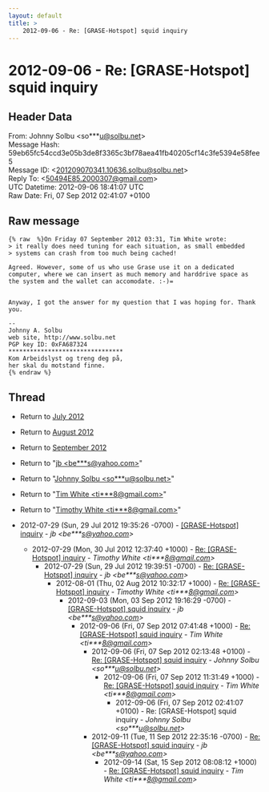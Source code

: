 ```yaml
---
layout: default
title: >
    2012-09-06 - Re: [GRASE-Hotspot] squid inquiry
---
```


# 2012-09-06 - Re: [GRASE-Hotspot] squid inquiry

## Header Data

From: Johnny Solbu \<so***u@solbu.net\><br>
Message Hash: 59eb65fc54ccd3e05b3de8f3365c3bf78aea41fb40205cf14c3fe5394e58fee5<br>
Message ID: \<201209070341.10636.solbu@solbu.net\><br>
Reply To: \<50494E85.2000307@gmail.com\><br>
UTC Datetime: 2012-09-06 18:41:07 UTC<br>
Raw Date: Fri, 07 Sep 2012 02:41:07 +0100<br>

## Raw message

```
{% raw  %}On Friday 07 September 2012 03:31, Tim White wrote:
> it really does need tuning for each situation, as small embedded 
> systems can crash from too much being cached!

Agreed. However, some of us who use Grase use it on a dedicated computer, where we can insert as much memory and harddrive space as the system and the wallet can accomodate. :-)=


Anyway, I got the answer for my question that I was hoping for. Thank you.

-- 
Johnny A. Solbu
web site, http://www.solbu.net
PGP key ID: 0xFA687324
********************************
Kom Arbeidslyst og treng deg på,
her skal du motstand finne.
{% endraw %}
```

## Thread

+ Return to [July 2012](/archive/2012/07)
+ Return to [August 2012](/archive/2012/08)
+ Return to [September 2012](/archive/2012/09)

+ Return to "[jb <be***s<span>@</span>yahoo.com>](/authors/be___s_at_yahoo_com)"
+ Return to "[Johnny Solbu <so***u<span>@</span>solbu.net>](/authors/so___u_at_solbu_net)"
+ Return to "[Tim White <ti***8<span>@</span>gmail.com>](/authors/ti___8_at_gmail_com)"
+ Return to "[Timothy White <ti***8<span>@</span>gmail.com>](/authors/ti___8_at_gmail_com)"

+ 2012-07-29 (Sun, 29 Jul 2012 19:35:26 -0700) - [[GRASE-Hotspot] inquiry](/archive/2012/07/2317189dbd582f369819865dee16892230fddcc270a244c174cb967d1c6ff63f) - _jb \<be***s@yahoo.com\>_
  + 2012-07-29 (Mon, 30 Jul 2012 12:37:40 +1000) - [Re: [GRASE-Hotspot] inquiry](/archive/2012/07/6caf143310b365169d03660b3ea4d305af74fedd4c5374e052039f73cdf44cce) - _Timothy White \<ti***8@gmail.com\>_
    + 2012-07-29 (Sun, 29 Jul 2012 19:39:51 -0700) - [Re: [GRASE-Hotspot] inquiry](/archive/2012/07/43d847a3a8f13b8dbae1dd565d968f98491299dec925aff6cba242db25818fcd) - _jb \<be***s@yahoo.com\>_
      + 2012-08-01 (Thu, 02 Aug 2012 10:32:17 +1000) - [Re: [GRASE-Hotspot] inquiry](/archive/2012/08/e8f007dded26dcfb1f48717da92676addee9d423489aa48749d82c0e2154a74a) - _Timothy White \<ti***8@gmail.com\>_
        + 2012-09-03 (Mon, 03 Sep 2012 19:16:29 -0700) - [[GRASE-Hotspot] squid inquiry](/archive/2012/09/204fdccf95341fefd2acc248f66b8a3a9b7b5717be270e4b32a095db00594481) - _jb \<be***s@yahoo.com\>_
          + 2012-09-06 (Fri, 07 Sep 2012 07:41:48 +1000) - [Re: [GRASE-Hotspot] squid inquiry](/archive/2012/09/82c71c8145702e946ff6517767905c71f622c9ce1ae23f32b8de982b8ac9d266) - _Tim White \<ti***8@gmail.com\>_
            + 2012-09-06 (Fri, 07 Sep 2012 02:13:48 +0100) - [Re: [GRASE-Hotspot] squid inquiry](/archive/2012/09/2edfcf8fa85fd0bac659e8530910034f3adaab211764070078484c7e77478bfa) - _Johnny Solbu \<so***u@solbu.net\>_
              + 2012-09-06 (Fri, 07 Sep 2012 11:31:49 +1000) - [Re: [GRASE-Hotspot] squid inquiry](/archive/2012/09/dc790072420f993f4c19a7ed678d980857706219ad8b9f232dcee82f4797cbd8) - _Tim White \<ti***8@gmail.com\>_
                + 2012-09-06 (Fri, 07 Sep 2012 02:41:07 +0100) - Re: [GRASE-Hotspot] squid inquiry - _Johnny Solbu \<so***u@solbu.net\>_
            + 2012-09-11 (Tue, 11 Sep 2012 22:35:16 -0700) - [Re: [GRASE-Hotspot] squid inquiry](/archive/2012/09/1d46db4099b0bb9c91c24d293a98e44d57bc92f35b41aca07da0e419877652aa) - _jb \<be***s@yahoo.com\>_
              + 2012-09-14 (Sat, 15 Sep 2012 08:08:12 +1000) - [Re: [GRASE-Hotspot] squid inquiry](/archive/2012/09/764015274979d7d335005600e86063b2b213ab4fc3d48fdc79ae96d1f69a0c6d) - _Tim White \<ti***8@gmail.com\>_

